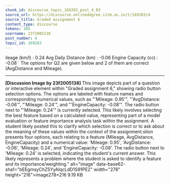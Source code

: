 ```yaml
---
chunk_id: discourse_topic_169283_post_4_03
source_url: https://discourse.onlinedegree.iitm.ac.in/t/169283/4
source_title: Graded assignment 6
content_type: discourse
tokens: 385
username: 23f2005138
post_number: 4
topic_id: 169283
---
```


ileage (km/l) : 0.24
	Avg Daily Distance (km) : -0.06
	Engine Capacity (cc) : -0.08
`
The options for Q2 are given below and 2 of them are correct (AvgDistance and Mileage).

---

**[Discussion Image by 23f2005138]** This image depicts part of a question or interactive element within "Graded assignment 6," showing radio button selection options. The options are labeled with feature names and corresponding numerical values, such as "'Mileage: 0.95'", "'AvgDistance: -0.06'", "'Mileage: 0.24'", and "'EngineCapacity: -0.08'". The radio button next to "'Mileage: 0.24'" is currently selected. This likely involves selecting the best feature based on a calculated value, representing part of a model evaluation or feature importance analysis task within the assignment. A student likely posted this to clarify which selection is correct or to ask about the meaning of these values within the context of the assignment.stion presents four options, each relating to a feature (Mileage, AvgDistance, EngineCapacity) and a numerical value: 'Mileage: 0.95', 'AvgDistance: -0.06', 'Mileage: 0.24', and 'EngineCapacity: -0.08'. The radio button next to 'Mileage: 0.24' is selected, indicating the student's current answer. This likely represents a problem where the student is asked to identify a feature and its importance/weighting." alt="image" data-base62-sha1="bEEgmsyChZ5YyAlqcLdD1S91PE2" width="278" height="216">image278×216 9.19 KB
